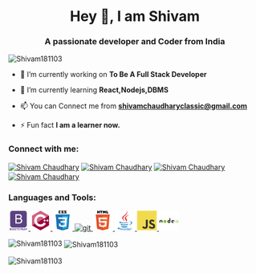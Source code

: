  <h1 align="center">Hey 👋, I am Shivam </h1>
<h3 align="center">A passionate developer and Coder from India</h3>

<p align="left"> <img src="https://komarev.com/ghpvc/?username=Shivam181103&label=Profile%20views&color=0e75b6&style=flat" alt="Shivam181103" /> </p>

- 🔭 I’m currently working on **To Be A Full Stack Developer**

- 🌱 I’m currently learning **React,Nodejs,DBMS**

- 📫 You can Connect me from  **shivamchaudharyclassic@gmail.com**

- ⚡ Fun fact **I am a learner now.**
 
<h3 align="left">Connect with me:</h3>
<p align="left">
<a href="https://linkedin.com/in/shivam-chaudhary-2737371b0" target="blank"><img align="center" src="https://cdn.jsdelivr.net/npm/simple-icons@3.0.1/icons/linkedin.svg" alt="Shivam Chaudhary" height="30" width="40" /></a>
<a href="https://instagram.com/_.shivam.chaudhary_/" target="blank"><img align="center" src="https://cdn.jsdelivr.net/npm/simple-icons@3.0.1/icons/instagram.svg" alt="Shivam Chaudhary" height="30" width="40" /></a>
<a href=" https://www.codechef.com/users/shivam181103" target="blank"><img align="center" src="https://cdn.jsdelivr.net/npm/simple-icons@3.1.0/icons/codechef.svg" alt="Shivam Chaudhary" height="30" width="40" /></a>
<a href="https://www.hackerrank.com/shivam2934" target="blank"><img align="center" src="https://cdn.jsdelivr.net/npm/simple-icons@3.0.1/icons/hackerrank.svg" alt="Shivam Chaudhary" height="30" width="40" /></a>
</p>

<h3 align="left">Languages and Tools:</h3>
<p align="left"> <a href="https://getbootstrap.com" target="_blank"> <img src="https://raw.githubusercontent.com/devicons/devicon/master/icons/bootstrap/bootstrap-plain-wordmark.svg" alt="bootstrap" width="40" height="40"/> </a> <a href="https://www.w3schools.com/cpp/" target="_blank"> <img src="https://raw.githubusercontent.com/devicons/devicon/master/icons/cplusplus/cplusplus-original.svg" alt="cplusplus" width="40" height="40"/> </a> <a href="https://www.w3schools.com/css/" target="_blank"> <img src="https://raw.githubusercontent.com/devicons/devicon/master/icons/css3/css3-original-wordmark.svg" alt="css3" width="40" height="40"/> </a><a href="https://git-scm.com/" target="_blank"> <img src="https://www.vectorlogo.zone/logos/git-scm/git-scm-icon.svg" alt="git" width="40" height="40"/> </a> <a href="https://www.w3.org/html/" target="_blank"> <img src="https://raw.githubusercontent.com/devicons/devicon/master/icons/html5/html5-original-wordmark.svg" alt="html5" width="40" height="40"/> </a> <a href="https://www.java.com" target="_blank"> <img src="https://raw.githubusercontent.com/devicons/devicon/master/icons/java/java-original.svg" alt="java" width="40" height="40"/> </a> <a href="https://developer.mozilla.org/en-US/docs/Web/JavaScript" target="_blank"> <img src="https://raw.githubusercontent.com/devicons/devicon/master/icons/javascript/javascript-original.svg" alt="javascript" width="40" height="40"/> </a> <a href="https://nodejs.org" target="_blank"> <img src="https://raw.githubusercontent.com/devicons/devicon/master/icons/nodejs/nodejs-original-wordmark.svg" alt="nodejs" width="40" height="40"/> </a> </p>

<p><img align="left" src="https://github-readme-stats.vercel.app/api/top-langs?username=Shivam181103&show_icons=true&locale=en&layout=compact" alt="Shivam181103" /></p>

<p>&nbsp;<img align="center" src="https://github-readme-stats.vercel.app/api?username=Shivam181103&show_icons=true&locale=en" alt="Shivam181103" /></p>

<p><img align="center" src="https://github-readme-streak-stats.herokuapp.com/?user=Shivam181103&" alt="Shivam181103" /></p>

